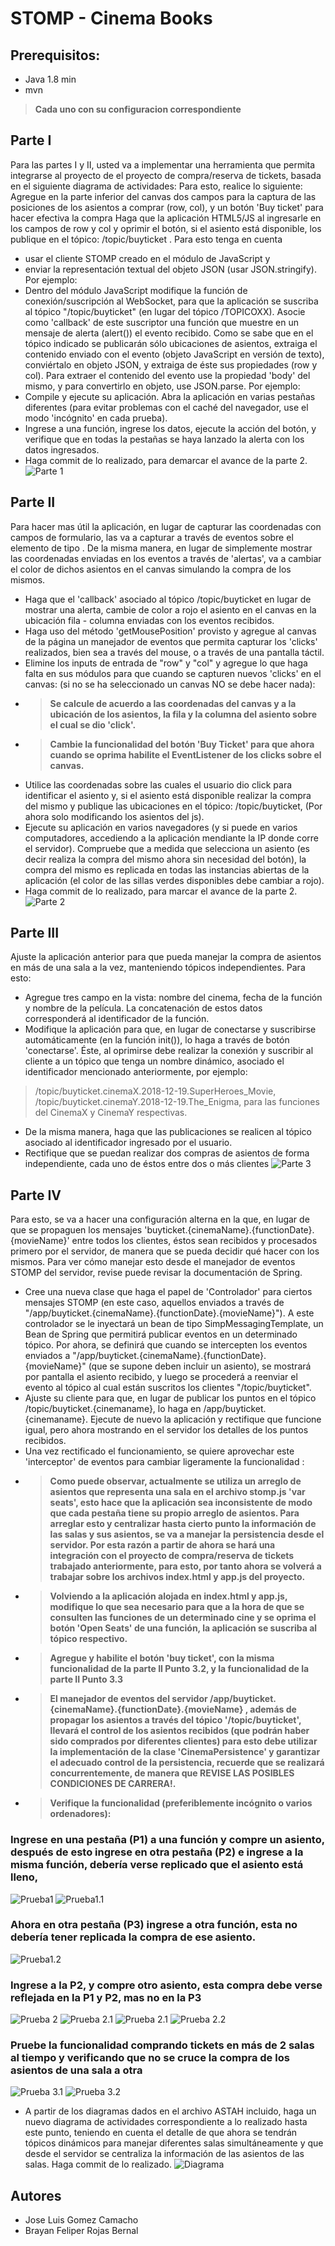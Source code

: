 # STOMP - Cinema Books

## Prerequisitos:
- Java 1.8 min
- mvn 
> **Cada uno con su configuracion correspondiente** 

## Parte I
Para las partes I y II, usted va a implementar una herramienta que permita integrarse al proyecto de el proyecto de compra/reserva de tickets, basada en el siguiente diagrama de actividades:
Para esto, realice lo siguiente:
Agregue en la parte inferior del canvas dos campos para la captura de las posiciones de los asientos a comprar (row, col), y un botón 'Buy ticket' para hacer efectiva la compra
Haga que la aplicación HTML5/JS al ingresarle en los campos de row y col y oprimir el botón, si el asiento está disponible, los publique en el tópico: /topic/buyticket . Para esto tenga en cuenta 
- usar el cliente STOMP creado en el módulo de JavaScript y 
- enviar la representación textual del objeto JSON (usar JSON.stringify). Por ejemplo:
- Dentro del módulo JavaScript modifique la función de conexión/suscripción al WebSocket, para que la aplicación se suscriba al tópico "/topic/buyticket" (en lugar del tópico /TOPICOXX). Asocie como 'callback' de este suscriptor una función que muestre en un mensaje de alerta (alert()) el evento recibido. Como se sabe que en el tópico indicado se publicarán sólo ubicaciones de asientos, extraiga el contenido enviado con el evento (objeto JavaScript en versión de texto), conviértalo en objeto JSON, y extraiga de éste sus propiedades (row y col). Para extraer el contenido del evento use la propiedad 'body' del mismo, y para convertirlo en objeto, use JSON.parse. Por ejemplo:
- Compile y ejecute su aplicación. Abra la aplicación en varias pestañas diferentes (para evitar problemas con el caché del navegador, use el modo 'incógnito' en cada prueba).
- Ingrese a una función, ingrese los datos, ejecute la acción del botón, y verifique que en todas la pestañas se haya lanzado la alerta con los datos ingresados.
- Haga commit de lo realizado, para demarcar el avance de la parte 2.
![Parte 1](https://i.ibb.co/KXsN5Pt/Parte1.png)
## Parte II
Para hacer mas útil la aplicación, en lugar de capturar las coordenadas con campos de formulario, las va a capturar a través de eventos sobre el elemento de tipo <canvas>. De la misma manera, en lugar de simplemente mostrar las coordenadas enviadas en los eventos a través de 'alertas', va a cambiar el color de dichos asientos en el canvas simulando la compra de los mismos.
- Haga que el 'callback' asociado al tópico /topic/buyticket en lugar de mostrar una alerta, cambie de color a rojo el asiento en el canvas en la ubicación fila - columna enviadas con los eventos recibidos.
- Haga uso del método 'getMousePosition' provisto y agregue al canvas de la página un manejador de eventos que permita capturar los 'clicks' realizados, bien sea a través del mouse, o a través de una pantalla táctil.
- Elimine los inputs de entrada de "row" y "col" y agregue lo que haga falta en sus módulos para que cuando se capturen nuevos 'clicks' en el canvas: (si no se ha seleccionado un canvas NO se debe hacer nada):
- > **Se calcule de acuerdo a las coordenadas del canvas y a la ubicación de los asientos, la fila y la columna del asiento sobre el cual se dio 'click'.**
- > **Cambie la funcionalidad del botón 'Buy Ticket' para que ahora cuando se oprima habilite el EventListener de los clicks sobre el canvas.**
- Utilice las coordenadas sobre las cuales el usuario dio click para identificar el asiento y, si el asiento está disponible realizar la compra del mismo y publique las ubicaciones en el tópico: /topic/buyticket, (Por ahora solo modificando los asientos del js).
- Ejecute su aplicación en varios navegadores (y si puede en varios computadores, accediendo a la aplicación mendiante la IP donde corre el servidor). Compruebe que a medida que selecciona un asiento (es decir realiza la compra del mismo ahora sin necesidad del botón), la compra del mismo es replicada en todas las instancias abiertas de la aplicación (el color de las sillas verdes disponibles debe cambiar a rojo).
- Haga commit de lo realizado, para marcar el avance de la parte 2.
![Parte 2](https://i.ibb.co/9HJKTCB/Parte2.png)
## Parte III
Ajuste la aplicación anterior para que pueda manejar la compra de asientos en más de una sala a la vez, manteniendo tópicos independientes. Para esto:
- Agregue tres campo en la vista: nombre del cinema, fecha de la función y nombre de la película. La concatenación de estos datos corresponderá al identificador de la función.
- Modifique la aplicación para que, en lugar de conectarse y suscribirse automáticamente (en la función init()), lo haga a través de botón 'conectarse'. Éste, al oprimirse debe realizar la conexión y suscribir al cliente a un tópico que tenga un nombre dinámico, asociado el identificador mencionado anteriormente, por ejemplo: 
> /topic/buyticket.cinemaX.2018-12-19.SuperHeroes_Movie, /topic/buyticket.cinemaY.2018-12-19.The_Enigma, para las funciones del CinemaX y CinemaY respectivas.
- De la misma manera, haga que las publicaciones se realicen al tópico asociado al identificador ingresado por el usuario.
- Rectifique que se puedan realizar dos compras de asientos de forma independiente, cada uno de éstos entre dos o más clientes
![Parte 3](https://i.ibb.co/tJ0KX8y/parte3.png)
## Parte IV
Para esto, se va a hacer una configuración alterna en la que, en lugar de que se propaguen los mensajes 'buyticket.{cinemaName}.{functionDate}.{movieName}' entre todos los clientes, éstos sean recibidos y procesados primero por el servidor, de manera que se pueda decidir qué hacer con los mismos.
Para ver cómo manejar esto desde el manejador de eventos STOMP del servidor, revise puede revisar la documentación de Spring.
- Cree una nueva clase que haga el papel de 'Controlador' para ciertos mensajes STOMP (en este caso, aquellos enviados a través de "/app/buyticket.{cinemaName}.{functionDate}.{movieName}"). 
A este controlador se le inyectará un bean de tipo SimpMessagingTemplate, un Bean de Spring que permitirá publicar eventos en un determinado tópico. Por ahora, se definirá que cuando se 
intercepten los eventos enviados a "/app/buyticket.{cinemaName}.{functionDate}.{movieName}" (que se supone deben incluir un asiento), se mostrará por pantalla el asiento recibido, y luego 
se procederá a reenviar el evento al tópico al cual están suscritos los clientes "/topic/buyticket".
- Ajuste su cliente para que, en lugar de publicar los puntos en el tópico /topic/buyticket.{cinemaname}, lo haga en /app/buyticket.{cinemaname}. Ejecute de nuevo la aplicación y rectifique
que funcione igual, pero ahora mostrando en el servidor los detalles de los puntos recibidos.
- Una vez rectificado el funcionamiento, se quiere aprovechar este 'interceptor' de eventos para cambiar ligeramente la funcionalidad :
- > **Como puede observar, actualmente se utiliza un arreglo de asientos que representa una sala en el archivo stomp.js 'var seats', esto hace que la aplicación sea inconsistente de modo que cada pestaña tiene su propio arreglo de asientos. Para arreglar esto y centralizar hasta cierto punto la información de las salas y sus asientos, se va a manejar la persistencia desde el servidor. Por esta razón a partir de ahora se hará una integración con el proyecto de compra/reserva de tickets trabajado anteriormente, para esto, por tanto ahora se volverá a trabajar sobre los archivos index.html y app.js del proyecto.**
- > **Volviendo a la aplicación alojada en index.html y app.js, modifique lo que sea necesario para que a la hora de que se consulten las funciones de un determinado cine y se oprima el botón 'Open Seats' de una función, la aplicación se suscriba al tópico respectivo.**
- > **Agregue y habilite el botón 'buy ticket', con la misma funcionalidad de la parte II Punto 3.2, y la funcionalidad de la parte II Punto 3.3**
- > **El manejador de eventos del servidor /app/buyticket.{cinemaName}.{functionDate}.{movieName} , además de propagar los asientos a través del tópico '/topic/buyticket', llevará el control de los asientos recibidos (que podrán haber sido comprados por diferentes clientes) para esto debe utilizar la implementación de la clase 'CinemaPersistence' y garantizar el adecuado control de la persistencia, recuerde que se realizará concurrentemente, de manera que REVISE LAS POSIBLES CONDICIONES DE CARRERA!.**
- > **Verifique la funcionalidad (preferiblemente incógnito o varios ordenadores):**
### Ingrese en una pestaña (P1) a una función y compre un asiento, después de esto ingrese en otra pestaña (P2) e ingrese a la misma función, debería verse replicado que el asiento está lleno,
![Prueba1](https://i.ibb.co/QPQhCWd/Parte4-Prueba1.png)
![Prueba1.1](https://i.ibb.co/YP2mpmX/Parte4-Prueba1-1.png)

### Ahora en otra pestaña (P3) ingrese a otra función, esta no debería tener replicada la compra de ese asiento.
![Prueba1.2](https://i.ibb.co/r2zD02Y/Parte4-Prueba1-2.png)
### Ingrese a la P2, y compre otro asiento, esta compra debe verse reflejada en la P1 y P2, mas no en la P3
![Prueba 2](https://i.ibb.co/JmXj7Cz/Parte4-Prueba2.png)
![Prueba 2.1](https://i.ibb.co/M7Rn5vZ/Parte4-Prueba2-1.png)
![Prueba 2.1](https://i.ibb.co/M7Rn5vZ/Parte4-Prueba2-1.png)
![Prueba 2.2](https://i.ibb.co/dWM8KGN/Parte4-Prueba2-2.png)



### Pruebe la funcionalidad comprando tickets en más de 2 salas al tiempo y verificando que no se cruce la compra de los asientos de una sala a otra
![Prueba 3.1](https://i.ibb.co/Jshbdtg/Parte4-Prueba3.png)
![Prueba 3.2](https://i.ibb.co/tXJbn9C/Parte4-Prueba3-2.png)
- A partir de los diagramas dados en el archivo ASTAH incluido, haga un nuevo diagrama de actividades correspondiente a lo realizado hasta este punto, teniendo en cuenta el detalle de que ahora se tendrán tópicos dinámicos para manejar diferentes salas simultáneamente y que desde el servidor se centraliza la información de las asientos de las salas.
Haga commit de lo realizado.
![Diagrama](https://i.ibb.co/5h0HxQk/Diagram.png)


## Autores
- Jose Luis Gomez Camacho 
- Brayan Feliper Rojas Bernal 

